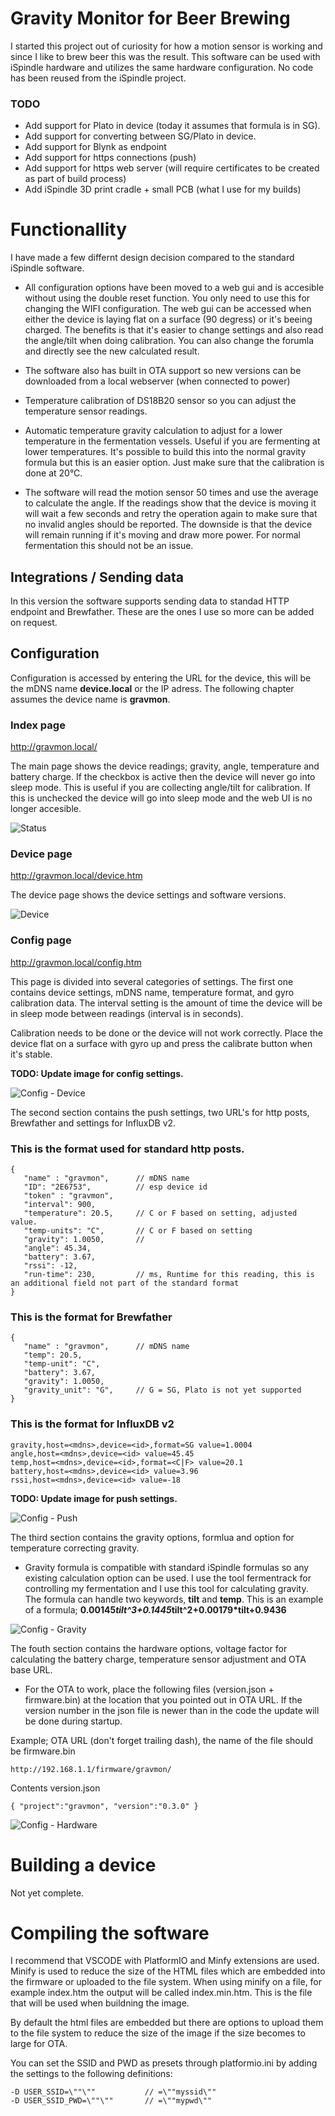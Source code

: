 # Gravity Monitor for Beer Brewing

I started this project out of curiosity for how a motion sensor is working and since I like to brew beer this was the result. This software can be used with iSpindle hardware and utilizes the same hardware configuration. No code has been reused from the iSpindle project. 

### TODO

* Add support for Plato in device (today it assumes that formula is in SG). 
* Add support for converting between SG/Plato in device.
* Add support for Blynk as endpoint
* Add support for https connections (push)
* Add support for https web server (will require certificates to be created as part of build process)
* Add iSpindle 3D print cradle + small PCB (what I use for my builds)

# Functionallity

I have made a few differnt design decision compared to the standard iSpindle software. 

* All configuration options have been moved to a web gui and is accesible without using the double reset function. You only need to use this for changing the WIFI configuration. The web gui can be accessed when either the device is laying flat on a surface (90 degress) or it's beeing charged. The benefits is that it's easier to change settings and also read the angle/tilt when doing calibration. You can also change the forumla and directly see the new calculated result. 

* The software also has built in OTA support so new versions can be downloaded from a local webserver (when connected to power)

* Temperature calibration of DS18B20 sensor so you can adjust the temperature sensor readings.

* Automatic temperature gravity calculation to adjust for a lower temperature in the fermentation vessels. Useful if you are fermenting at lower temperatures. It's possible to build this into the normal gravity formula but this is an easier option. Just make sure that the calibration is done at 20°C.

* The software will read the motion sensor 50 times and use the average to calculate the angle. If the readings show that the device is moving it will wait a few seconds and retry the operation again to make sure that no invalid angles should be reported. The downside is that the device will remain running if it's moving and draw more power. For normal fermentation this should not be an issue.

## Integrations / Sending data 

In this version the software supports sending data to standad HTTP endpoint and Brewfather. These are the ones I use so more can be added on request. 

## Configuration 

Configuration is accessed by entering the URL for the device, this will be the mDNS name __device.local__ or the IP adress. The following chapter assumes the device name is __gravmon__.

### Index page

http://gravmon.local/

The main page shows the device readings; gravity, angle, temperature and battery charge. If the checkbox is active then the device will never go into sleep mode. This is useful if you are collecting angle/tilt for calibration. If this is unchecked the device will go into sleep mode and the web UI is no longer accesible. 

![Status](img/index.png)

### Device page

http://gravmon.local/device.htm

The device page shows the device settings and software versions. 

![Device](img/device.png)

### Config page

http://gravmon.local/config.htm

This page is divided into several categories of settings. The first one contains device settings, mDNS name, temperature format, and gyro calibration data. The interval setting is the amount of time the device will be in sleep mode between readings (interval is in seconds).

Calibration needs to be done or the device will not work correctly. Place the device flat on a surface with gyro up and press the calibrate button when it's stable. 

__TODO: Update image for config settings.__

![Config - Device](img/config1.png)

The second section contains the push settings, two URL's for http posts, Brewfather and settings for InfluxDB v2. 

### This is the format used for standard http posts. 
```
{ 
   "name" : "gravmon",      // mDNS name
   "ID": "2E6753",          // esp device id
   "token" : "gravmon",
   "interval": 900,     
   "temperature": 20.5,     // C or F based on setting, adjusted value.
   "temp-units": "C",       // C or F based on setting
   "gravity": 1.0050,       // 
   "angle": 45.34,
   "battery": 3.67,
   "rssi": -12,
   "run-time": 230,         // ms, Runtime for this reading, this is an additional field not part of the standard format
}
```

### This is the format for Brewfather

```
{ 
   "name" : "gravmon",      // mDNS name
   "temp": 20.5,
   "temp-unit": "C",
   "battery": 3.67,
   "gravity": 1.0050,
   "gravity_unit": "G",     // G = SG, Plato is not yet supported
}
```

### This is the format for InfluxDB v2

```
gravity,host=<mdns>,device=<id>,format=SG value=1.0004
angle,host=<mdns>,device=<id> value=45.45
temp,host=<mdns>,device=<id>,format=<C|F> value=20.1
battery,host=<mdns>,device=<id> value=3.96
rssi,host=<mdns>,device=<id> value=-18
```

__TODO: Update image for push settings.__

![Config - Push](img/config2.png)

The third section contains the gravity options, formlua and option for temperature correcting gravity.

* Gravity formula is compatible with standard iSpindle formulas so any existing calculation option can be used. I use the tool fermentrack for controlling my fermentation and I use this tool for calculating gravity. The formula can handle two keywords, __tilt__ and __temp__. This is an example of a formula; __0.00145*tilt^3+0.1445*tilt^2+0.00179*tilt+0.9436__ 

![Config - Gravity](img/config3.png)

The fouth section contains the hardware options, voltage factor for calculating the battery charge, temperature sensor adjustment and OTA base URL.  

* For the OTA to work, place the following files (version.json + firmware.bin) at the location that you pointed out in OTA URL. If the version number in the json file is newer than in the code the update will be done during startup.

Example; OTA URL (don't forget trailing dash), the name of the file should be firmware.bin
```
http://192.168.1.1/firmware/gravmon/
```

Contents version.json
```
{ "project":"gravmon", "version":"0.3.0" }
```

![Config - Hardware](img/config4.png)

# Building a device

Not yet complete.

# Compiling the software

I recommend that VSCODE with PlatformIO and Minfy extensions are used. Minify is used to reduce the size of the HTML files which are embedded into the firmware or uploaded to the file system. When using minify on a file, for example index.htm the output will be called index.min.htm. This is the file that will be used when buildning the image. 

By default the html files are embedded but there are options to upload them to the file system to reduce the size of the image if the size becomes to large for OTA. 

You can set the SSID and PWD as presets through platformio.ini by adding the settings to the following definitions:
```
-D USER_SSID=\""\""           // =\""myssid\""
-D USER_SSID_PWD=\""\""       // =\""mypwd\""
```
